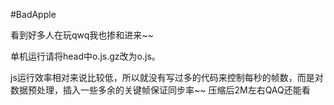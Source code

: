 #BadApple

看到好多人在玩qwq我也掺和进来~~

单机运行请将head中o.js.gz改为o.js。

js运行效率相对来说比较低，所以就没有写过多的代码来控制每秒的帧数，而是对数据预处理，插入一些多余的关键帧保证同步率~~
压缩后2M左右QAQ还能看
